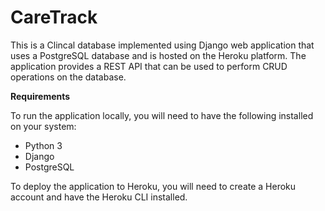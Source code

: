 # CareTrack

This is a Clincal database implemented using Django web application that uses a PostgreSQL database and is hosted on the Heroku platform. The application provides a REST API that can be used to perform CRUD operations on the database.

**Requirements**

To run the application locally, you will need to have the following installed on your system:

- Python 3
- Django
- PostgreSQL

To deploy the application to Heroku, you will need to create a Heroku account and have the Heroku CLI installed.
